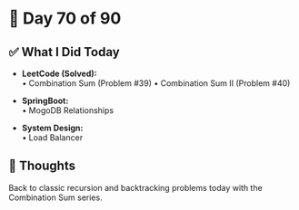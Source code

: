 # 📅 Day 70 of 90

## ✅ What I Did Today
- **LeetCode (Solved):**  
  • Combination Sum (Problem #39)
  • Combination Sum II (Problem #40)

- **SpringBoot:**  
  • MogoDB Relationships

- **System Design:**  
  • Load Balancer

## 💭 Thoughts
Back to classic recursion and backtracking problems today with the Combination Sum series.
